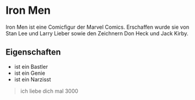 # Iron Men
Iron Men ist eine Comicfigur der Marvel Comics. Erschaffen wurde sie von Stan Lee und Larry Lieber sowie den Zeichnern Don Heck und Jack Kirby. 
## Eigenschaften
* ist ein Bastler
* ist ein Genie
* ist ein Narzisst
> ich liebe dich mal 3000